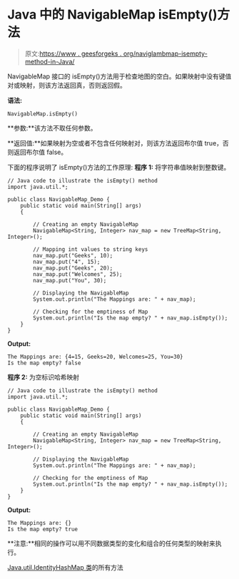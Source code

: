 # Java 中的 NavigableMap isEmpty()方法

> 原文:[https://www . geesforgeks . org/naviglambmap-isempty-method-in-Java/](https://www.geeksforgeeks.org/navigablemap-isempty-method-in-java/)

NavigableMap 接口的 isEmpty()方法用于检查地图的空白。如果映射中没有键值对或映射，则该方法返回真，否则返回假。

**语法:**

```
NavigableMap.isEmpty()
```

**参数:**该方法不取任何参数。

**返回值:**如果映射为空或者不包含任何映射对，则该方法返回布尔值 true，否则返回布尔值 false。

下面的程序说明了 isEmpty()方法的工作原理:
**程序 1:** 将字符串值映射到整数键。

```
// Java code to illustrate the isEmpty() method
import java.util.*;

public class NavigableMap_Demo {
    public static void main(String[] args)
    {

        // Creating an empty NavigableMap
        NavigableMap<String, Integer> nav_map = new TreeMap<String, Integer>();

        // Mapping int values to string keys
        nav_map.put("Geeks", 10);
        nav_map.put("4", 15);
        nav_map.put("Geeks", 20);
        nav_map.put("Welcomes", 25);
        nav_map.put("You", 30);

        // Displaying the NavigableMap
        System.out.println("The Mappings are: " + nav_map);

        // Checking for the emptiness of Map
        System.out.println("Is the map empty? " + nav_map.isEmpty());
    }
}
```

**Output:**

```
The Mappings are: {4=15, Geeks=20, Welcomes=25, You=30}
Is the map empty? false

```

**程序 2:** 为空标识哈希映射

```
// Java code to illustrate the isEmpty() method
import java.util.*;

public class NavigableMap_Demo {
    public static void main(String[] args)
    {

        // Creating an empty NavigableMap
        NavigableMap<String, Integer> nav_map = new TreeMap<String, Integer>();

        // Displaying the NavigableMap
        System.out.println("The Mappings are: " + nav_map);

        // Checking for the emptiness of Map
        System.out.println("Is the map empty? " + nav_map.isEmpty());
    }
}
```

**Output:**

```
The Mappings are: {}
Is the map empty? true

```

**注意:**相同的操作可以用不同数据类型的变化和组合的任何类型的映射来执行。

[Java.util.IdentityHashMap 类](https://www.geeksforgeeks.org/java-util-IdentityHashMap-class-java/)的所有方法